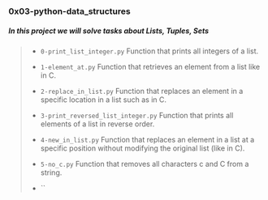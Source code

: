### 0x03-python-data_structures

##### In this project we will solve tasks about __Lists, Tuples, Sets__

> - `0-print_list_integer.py` Function that prints all integers of a list.
>
> - `1-element_at.py` Function that retrieves an element from a list like in C.
>
> - `2-replace_in_list.py` Function that replaces an element in a specific location in a list such as in C.
>
> - `3-print_reversed_list_integer.py` Function that prints all elements of a list in reverse order.
>
> - `4-new_in_list.py` Function that replaces an element in a list at a specific position without modifying the original list (like in C).
>
> - `5-no_c.py` Function that removes all characters c and C from a string.
>
> - ``

